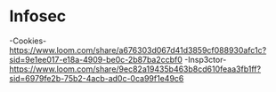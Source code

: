 # Infosec

-Cookies-
https://www.loom.com/share/a676303d067d41d3859cf088930afc1c?sid=9e1ee017-e18a-4909-be0c-2b87ba2ccbf0
-Insp3ctor-
https://www.loom.com/share/9ec82a19435b463b8cd610feaa3fb1ff?sid=6979fe2b-75b2-4acb-ad0c-0ca99f1e49c6
